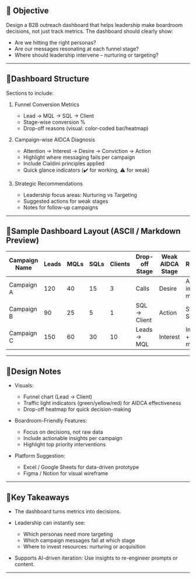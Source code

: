 ## 🎯 Objective
Design a B2B outreach dashboard that helps leadership make boardroom decisions, not just track metrics. The dashboard should clearly show:
*   Are we hitting the right personas?
*   Are our messages resonating at each funnel stage?
*   Where should leadership intervene – nurturing or targeting?
  
---
## 🔹Dashboard Structure
Sections to include:
1.  Funnel Conversion Metrics
    *   Lead → MQL → SQL → Client
    *   Stage-wise conversion %
    *   Drop-off reasons (visual: color-coded bar/heatmap)

2.  Campaign-wise AIDCA Diagnosis
    *   Attention → Interest → Desire → Conviction → Action
    *   Highlight where messaging fails per campaign
    *   Include Cialdini principles applied
    *   Quick glance indicators (✔️ for working, ⚠️ for weak)

3.  Strategic Recommendations
    *   Leadership focus areas: Nurturing vs Targeting
    *   Suggested actions for weak stages
    *   Notes for follow-up campaigns

---
## 🔹Sample Dashboard Layout (ASCII / Markdown Preview)

| Campaign Name | Leads | MQLs | SQLs | Clients | Drop-off Stage | Weak AIDCA Stage | Recommendation                              |
| ------------- | ----- | ---- | ---- | ------- | -------------- | ---------------- | ------------------------------------------- |
| Campaign A    | 120   | 40   | 15   | 3       | Calls          | Desire           | Add social proof, improve benefit messaging |
| Campaign B    | 90    | 25   | 5    | 1       | SQL → Client   | Action           | Stronger CTA + Scarcity applied             |
| Campaign C    | 150   | 60   | 30   | 10      | Leads → MQL    | Interest         | Improve headline + authority mention        |

---
## 🔹Design Notes
*   Visuals:
    *   Funnel chart (Lead → Client)
    *   Traffic light indicators (green/yellow/red) for AIDCA effectiveness
    *   Drop-off heatmap for quick decision-making

*   Boardroom-Friendly Features:
    *   Focus on decisions, not raw data
    *   Include actionable insights per campaign
    *   Highlight top priority interventions

*   Platform Suggestion:
    *   Excel / Google Sheets for data-driven prototype
    *   Figma / Notion for visual wireframe

---
## 🔹Key Takeaways

*   The dashboard turns metrics into decisions.

*   Leadership can instantly see:
    *   Which personas need more targeting
    *   Which campaign messages fail at which stage
    *   Where to invest resources: nurturing or acquisition

*   Supports AI-driven iteration: Use insights to re-engineer prompts or content.

----
